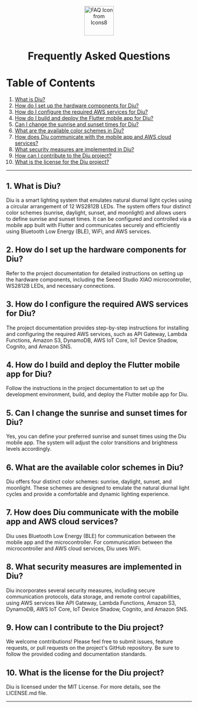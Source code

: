 <div align="center">
  <img src="https://img.icons8.com/external-flaticons-lineal-color-flat-icons/512/external-faq-web-store-flaticons-lineal-color-flat-icons.png" alt="FAQ Icon from Icons8" height="80">
  <h1>Frequently Asked Questions</h1>
</div>

# Table of Contents

1. [What is Diu?](#1-what-is-diu)
2. [How do I set up the hardware components for Diu?](#2-how-do-i-set-up-the-hardware-components-for-diu)
3. [How do I configure the required AWS services for Diu?](#3-how-do-i-configure-the-required-aws-services-for-diu)
4. [How do I build and deploy the Flutter mobile app for Diu?](#4-how-do-i-build-and-deploy-the-flutter-mobile-app-for-diu)
5. [Can I change the sunrise and sunset times for Diu?](#5-can-i-change-the-sunrise-and-sunset-times-for-diu)
6. [What are the available color schemes in Diu?](#6-what-are-the-available-color-schemes-in-diu)
7. [How does Diu communicate with the mobile app and AWS cloud services?](#7-how-does-diu-communicate-with-the-mobile-app-and-aws-cloud-services)
8. [What security measures are implemented in Diu?](#8-what-security-measures-are-implemented-in-diu)
9. [How can I contribute to the Diu project?](#9-how-can-i-contribute-to-the-diu-project)
10. [What is the license for the Diu project?](#10-what-is-the-license-for-the-diu-project)

---

## 1. What is Diu?

Diu is a smart lighting system that emulates natural diurnal light cycles using a circular arrangement of 12 WS2812B LEDs. The system offers four distinct color schemes (sunrise, daylight, sunset, and moonlight) and allows users to define sunrise and sunset times. It can be configured and controlled via a mobile app built with Flutter and communicates securely and efficiently using Bluetooth Low Energy (BLE), WiFi, and AWS services.

## 2. How do I set up the hardware components for Diu?

Refer to the project documentation for detailed instructions on setting up the hardware components, including the Seeed Studio XIAO microcontroller, WS2812B LEDs, and necessary connections.

## 3. How do I configure the required AWS services for Diu?

The project documentation provides step-by-step instructions for installing and configuring the required AWS services, such as API Gateway, Lambda Functions, Amazon S3, DynamoDB, AWS IoT Core, IoT Device Shadow, Cognito, and Amazon SNS.

## 4. How do I build and deploy the Flutter mobile app for Diu?

Follow the instructions in the project documentation to set up the development environment, build, and deploy the Flutter mobile app for Diu.

## 5. Can I change the sunrise and sunset times for Diu?

Yes, you can define your preferred sunrise and sunset times using the Diu mobile app. The system will adjust the color transitions and brightness levels accordingly.

## 6. What are the available color schemes in Diu?

Diu offers four distinct color schemes: sunrise, daylight, sunset, and moonlight. These schemes are designed to emulate the natural diurnal light cycles and provide a comfortable and dynamic lighting experience.

## 7. How does Diu communicate with the mobile app and AWS cloud services?

Diu uses Bluetooth Low Energy (BLE) for communication between the mobile app and the microcontroller. For communication between the microcontroller and AWS cloud services, Diu uses WiFi.

## 8. What security measures are implemented in Diu?

Diu incorporates several security measures, including secure communication protocols, data storage, and remote control capabilities, using AWS services like API Gateway, Lambda Functions, Amazon S3, DynamoDB, AWS IoT Core, IoT Device Shadow, Cognito, and Amazon SNS.

## 9. How can I contribute to the Diu project?

We welcome contributions! Please feel free to submit issues, feature requests, or pull requests on the project's GitHub repository. Be sure to follow the provided coding and documentation standards.

## 10. What is the license for the Diu project?

Diu is licensed under the MIT License. For more details, see the LICENSE.md file.

---
